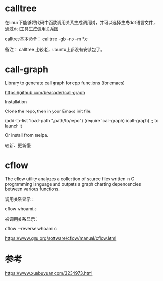 # calltree

在linux下能够将代码中函数调用关系生成调用树，并可以选择生成dot语言文件，通过dot工具生成调用关系图

calltree基本命令：
calltree -gb -np –m *.c

备注：
calltree 比较老，ubuntu上都没有安装包了。


# call-graph

Library to generate call graph for cpp functions (for emacs)

https://github.com/beacoder/call-graph

Installation

Clone the repo, then in your Emacs init file:

(add-to-list 'load-path "/path/to/repo")
(require 'call-graph)
(call-graph) ;; to launch it

Or install from melpa.

较新、更新慢

# cflow

The cflow utility analyzes a collection of source files written in C programming language and outputs a graph charting dependencies between various functions.

调用关系显示：

cflow whoami.c

被调用关系显示：

cflow --reverse whoami.c

https://www.gnu.org/software/cflow/manual/cflow.html


# 参考

https://www.xuebuyuan.com/3234973.html
